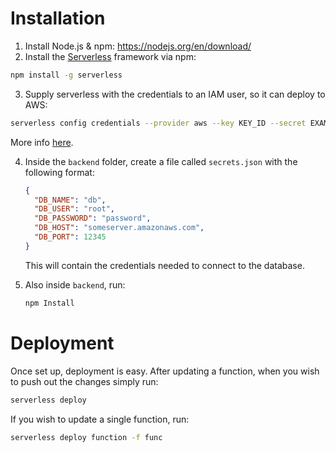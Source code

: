 
# Installation
1. Install Node.js & npm: https://nodejs.org/en/download/
2. Install the [Serverless](https://github.com/serverless/serverless) framework via npm:
  ```bash
  npm install -g serverless
  ```
3. Supply serverless with the credentials to an IAM user, so it can deploy to AWS:
  ```bash
  serverless config credentials --provider aws --key KEY_ID --secret EXAMPLE_KEY
  ```
  More info [here](https://github.com/serverless/serverless/blob/master/docs/providers/aws/guide/credentials.md).

4. Inside the ``backend`` folder, create a file called ``secrets.json`` with the following format:
   ```json
   {
     "DB_NAME": "db",
     "DB_USER": "root",
     "DB_PASSWORD": "password",
     "DB_HOST": "someserver.amazonaws.com",
     "DB_PORT": 12345
   }
   ```
   This will contain the credentials needed to connect to the database.

5. Also inside ``backend``, run:
   ```bash
   npm Install
   ```

# Deployment
Once set up, deployment is easy. After updating a function, when you wish to push out the changes simply run:
```bash
serverless deploy
```
If you wish to update a single function, run:
```bash
serverless deploy function -f func
```

